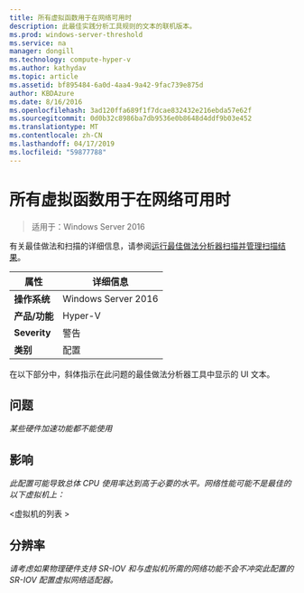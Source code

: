 ```yaml
---
title: 所有虚拟函数用于在网络可用时
description: 此最佳实践分析工具规则的文本的联机版本。
ms.prod: windows-server-threshold
ms.service: na
manager: dongill
ms.technology: compute-hyper-v
ms.author: kathydav
ms.topic: article
ms.assetid: bf895484-6a0d-4aa4-9a42-9fac739e875d
author: KBDAzure
ms.date: 8/16/2016
ms.openlocfilehash: 3ad120ffa689f1f7dcae832432e216ebda57e62f
ms.sourcegitcommit: 0d0b32c8986ba7db9536e0b8648d4ddf9b03e452
ms.translationtype: MT
ms.contentlocale: zh-CN
ms.lasthandoff: 04/17/2019
ms.locfileid: "59877788"
---
```

# <a name="use-all-virtual-functions-for-networking-when-they-are-available"></a>所有虚拟函数用于在网络可用时

>适用于：Windows Server 2016

有关最佳做法和扫描的详细信息，请参阅[运行最佳做法分析器扫描并管理扫描结果](https://go.microsoft.com/fwlink/p/?LinkID=223177)。  
  
|属性|详细信息|  
|-|-|  
|**操作系统**|Windows Server 2016|  
|**产品/功能**|Hyper-V|  
|**Severity**|警告|  
|**类别**|配置|  
  
在以下部分中，斜体指示在此问题的最佳做法分析器工具中显示的 UI 文本。  
  
## <a name="issue"></a>问题  
*某些硬件加速功能都不能使用*  
  
## <a name="impact"></a>影响  
*此配置可能导致总体 CPU 使用率达到高于必要的水平。网络性能可能不是最佳的以下虚拟机上：*  
  
\<虚拟机的列表 >  
  
## <a name="resolution"></a>分辨率  
*请考虑如果物理硬件支持 SR-IOV 和与虚拟机所需的网络功能不会不冲突此配置的 SR-IOV 配置虚拟网络适配器。*  
  


